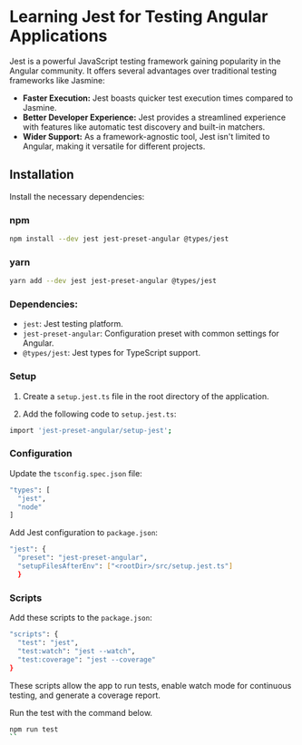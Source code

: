 # Learning Jest for Testing Angular Applications

Jest is a powerful JavaScript testing framework gaining popularity in the Angular community. It offers several advantages over traditional testing frameworks like Jasmine:

- **Faster Execution:** Jest boasts quicker test execution times compared to Jasmine.
- **Better Developer Experience:** Jest provides a streamlined experience with features like automatic test discovery and built-in matchers.
- **Wider Support:** As a framework-agnostic tool, Jest isn't limited to Angular, making it versatile for different projects.

## Installation

Install the necessary dependencies:

### npm

```bash
npm install --dev jest jest-preset-angular @types/jest
```

### yarn

```bash
yarn add --dev jest jest-preset-angular @types/jest
```

### Dependencies:

- `jest`: Jest testing platform.
- `jest-preset-angular`: Configuration preset with common settings for Angular.
- `@types/jest`: Jest types for TypeScript support.

### Setup

1. Create a `setup.jest.ts` file in the root directory of the application.

2. Add the following code to `setup.jest.ts`:

```bash
import 'jest-preset-angular/setup-jest';
```

### Configuration

Update the `tsconfig.spec.json` file:

```bash
"types": [
  "jest",
  "node"
]

```

Add Jest configuration to `package.json`:

```bash
"jest": {
  "preset": "jest-preset-angular",
  "setupFilesAfterEnv": ["<rootDir>/src/setup.jest.ts"]
  }

```

### Scripts

Add these scripts to the `package.json`:

```bash
"scripts": {
  "test": "jest",
  "test:watch": "jest --watch",
  "test:coverage": "jest --coverage"
}

```

These scripts allow the app to run tests, enable watch mode for continuous testing, and generate a coverage report.

Run the test with the command below.

```bash
npm run test
``
```
